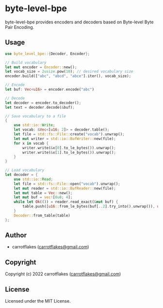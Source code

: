 # byte-level-bpe

byte-level-bpe provides encoders and decoders based on Byte-level Byte Pair Encoding.

## Usage

``` rust
use byte_level_bpe::{Decoder, Encoder};

// Build vocabulary
let mut encoder = Encoder::new();
let vocab_size = 2usize.pow(10); // desired vocabulary size
encoder.build(["abc", "abcd", "abce"].iter(), vocab_size);

// Encode
let buf: Vec<u16> = encoder.encode("abc")

// Decode
let decoder = encoder.to_decoder();
let text = decoder.decode(&buf);

// Save vocabulary to a file
{
    use std::io::Write;
    let vocab: &Vec<[u16; 2]> = decoder.table();
    let file = std::fs::File::create("vocab").unwrap();
    let mut writer = std::io::BufWriter::new(file);
    for x in vocab {
        writer.write(&x[0].to_le_bytes()).unwrap();
        writer.write(&x[1].to_le_bytes()).unwrap();
    }
}

// Load vocabulary
let decoder = {
    use std::io::Read;
    let file = std::fs::File::open("vocab").unwrap();
    let mut reader = std::io::BufReader::new(file);
    let mut table = Vec::new();
    let mut buf = vec![0u8; 4];
    while let Ok(()) = reader.read_exact(&mut buf) {
        table.push([u16::from_le_bytes(buf[..2].try_into().unwrap()), u16::from_le_bytes(buf[2..].try_into().unwrap())]);
    }
    Decoder::from_table(table)
};
```

## Author

* carrotflakes (carrotflakes@gmail.com)

## Copyright

Copyright (c) 2022 carrotflakes (carrotflakes@gmail.com)

## License

Licensed under the MIT License.
